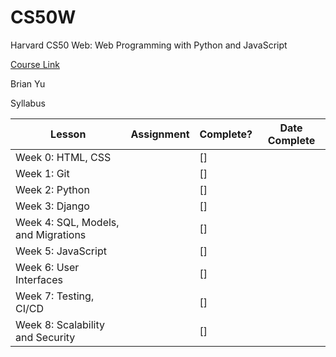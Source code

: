 # CS50W
Harvard CS50 Web: Web Programming with Python and JavaScript

[Course Link](https://cs50.harvard.edu/web/)

Brian Yu

Syllabus

| Lesson | Assignment | Complete? | Date Complete |
| --- | --- | --- | --- |
|Week 0: HTML, CSS|  | [] |  |
|Week 1: Git|  | [] |  |
|Week 2: Python|  | [] |  |
|Week 3: Django|  | [] |  |
|Week 4: SQL, Models, and Migrations|  | [] |  |
|Week 5: JavaScript|  | [] |  |
|Week 6: User Interfaces|  | [] |  |
|Week 7: Testing, CI/CD|  | [] |  |
|Week 8: Scalability and Security|  | [] |  |



    
